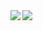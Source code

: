 <a href="https://github.com/anuraghazra/github-readme-stats">
  <img align="left" src="https://github-readme-stats.vercel.app/api?username=fusyan&count_private=true&show_icons=true" />
</a>
<a href="https://github.com/anuraghazra/github-readme-stats">
  <img align="left" src="https://github-readme-stats.vercel.app/api/top-langs/?username=fusyan" />
</a>
